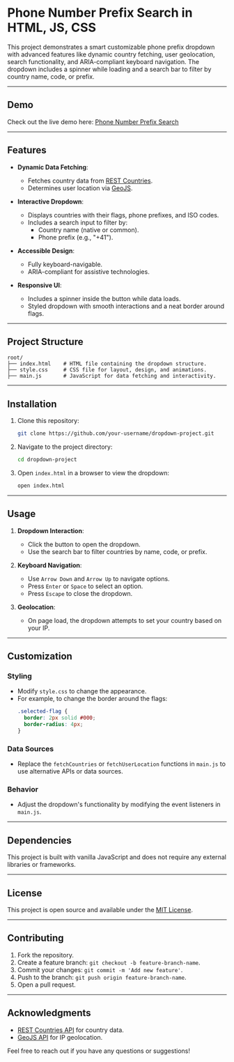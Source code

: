 # Phone Number Prefix Search in HTML, JS, CSS

This project demonstrates a smart customizable phone prefix dropdown with advanced features like dynamic country fetching, user geolocation, search functionality, and ARIA-compliant keyboard navigation. The dropdown includes a spinner while loading and a search bar to filter by country name, code, or prefix.

---

## Demo

Check out the live demo here: [Phone Number Prefix Search](https://smart-phone-prefix.francescoliverio.com/)

---

## Features

- **Dynamic Data Fetching**:
  - Fetches country data from [REST Countries](https://restcountries.com/v3.1/all).
  - Determines user location via [GeoJS](https://get.geojs.io/v1/ip/geo.json).

- **Interactive Dropdown**:
  - Displays countries with their flags, phone prefixes, and ISO codes.
  - Includes a search input to filter by:
    - Country name (native or common).
    - Phone prefix (e.g., "+41").

- **Accessible Design**:
  - Fully keyboard-navigable.
  - ARIA-compliant for assistive technologies.

- **Responsive UI**:
  - Includes a spinner inside the button while data loads.
  - Styled dropdown with smooth interactions and a neat border around flags.

---

## Project Structure

```
root/
├── index.html    # HTML file containing the dropdown structure.
├── style.css     # CSS file for layout, design, and animations.
├── main.js       # JavaScript for data fetching and interactivity.
```

---

## Installation

1. Clone this repository:
   ```bash
   git clone https://github.com/your-username/dropdown-project.git
   ```

2. Navigate to the project directory:
   ```bash
   cd dropdown-project
   ```

3. Open `index.html` in a browser to view the dropdown:
   ```bash
   open index.html
   ```

---

## Usage

1. **Dropdown Interaction**:
   - Click the button to open the dropdown.
   - Use the search bar to filter countries by name, code, or prefix.

2. **Keyboard Navigation**:
   - Use `Arrow Down` and `Arrow Up` to navigate options.
   - Press `Enter` or `Space` to select an option.
   - Press `Escape` to close the dropdown.

3. **Geolocation**:
   - On page load, the dropdown attempts to set your country based on your IP.

---

## Customization

### Styling
- Modify `style.css` to change the appearance.
- For example, to change the border around the flags:
  ```css
  .selected-flag {
    border: 2px solid #000;
    border-radius: 4px;
  }
  ```

### Data Sources
- Replace the `fetchCountries` or `fetchUserLocation` functions in `main.js` to use alternative APIs or data sources.

### Behavior
- Adjust the dropdown's functionality by modifying the event listeners in `main.js`.

---

## Dependencies

This project is built with vanilla JavaScript and does not require any external libraries or frameworks.

---

## License

This project is open source and available under the [MIT License](LICENSE).

---

## Contributing

1. Fork the repository.
2. Create a feature branch: `git checkout -b feature-branch-name`.
3. Commit your changes: `git commit -m 'Add new feature'`.
4. Push to the branch: `git push origin feature-branch-name`.
5. Open a pull request.

---

## Acknowledgments

- [REST Countries API](https://restcountries.com/v3.1/all) for country data.
- [GeoJS API](https://get.geojs.io/) for IP geolocation.

Feel free to reach out if you have any questions or suggestions!